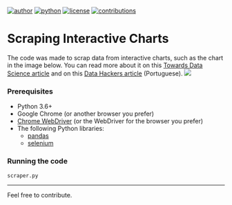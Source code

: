 [![author](https://badgen.net/badge/Author/otavio-s-s/blue)](https://www.linkedin.com/in/otavioss28/) [![python](https://badgen.net/badge/Python/3.6+/yellow)](https://www.python.org) [![license](https://img.shields.io/badge/License-MIT-red)](https://github.com/otavio-s-s/data_science/blob/master/LICENSE) [![contributions](https://badgen.net/badge/Contributions/Welcome/green)](https://github.com/otavio-s-s/data_science/issues) 

# Scraping Interactive Charts

The code was made to scrap data from interactive charts, such as the chart in the image below. You can read more about it on this [Towards Data Science article](https://towardsdatascience.com/scraping-interactive-charts-with-python-2bc20a9c7f5c) and on this [Data Hackers article](https://medium.com/data-hackers/scraping-em-gr%C3%A1ficos-interativos-com-python-92e7a70d1e64) (Portuguese).
![](https://miro.medium.com/max/600/1*sH6l2IyI2I2e9iIioQLllA.gif)

### Prerequisites

* Python 3.6+
* Google Chrome (or another browser you prefer)
* [Chrome WebDriver](https://chromedriver.chromium.org/) (or the WebDriver for the browser you prefer)
* The following Python libraries:
  * [pandas](https://pandas.pydata.org/pandas-docs/stable/getting_started/install.html)
  * [selenium](https://selenium-python.readthedocs.io/installation.html)

  
 ### Running the code
 `scraper.py`
  
 *** 
Feel free to contribute.
